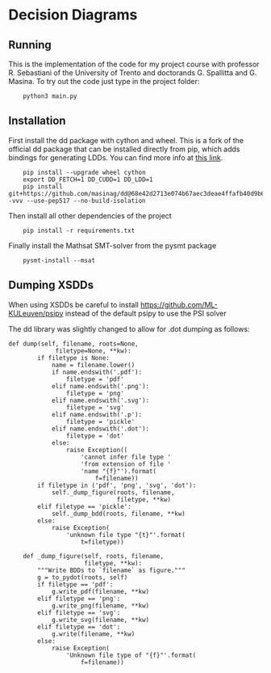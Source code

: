 # Decision Diagrams

## Running

This is the implementation of the code for my project course with professor R. Sebastiani of the University of Trento and doctorands G. Spallitta and G. Masina. 
To try out the code just type in the project folder:

```
    python3 main.py
```

## Installation

First install the dd package with cython and wheel. This is a fork of the official dd package that can be installed directly from pip, which adds bindings for generating LDDs. You can find more info at [this link](https://github.com/masinag/dd).

```
    pip install --upgrade wheel cython
    export DD_FETCH=1 DD_CUDD=1 DD_LDD=1
    pip install git+https://github.com/masinag/dd@68e42d2713e074b67aec3deae4ffafb40d9b6eea -vvv --use-pep517 --no-build-isolation
```

Then install all other dependencies of the project

```
    pip install -r requirements.txt
```

Finally install the Mathsat SMT-solver from the pysmt package

```
    pysmt-install --msat
```

## Dumping XSDDs

When using XSDDs be careful to install https://github.com/ML-KULeuven/psipy instead of the default psipy to use the PSI solver

The dd library was slightly changed to allow for .dot dumping as follows:

```
def dump(self, filename, roots=None,
             filetype=None, **kw):
        if filetype is None:
            name = filename.lower()
            if name.endswith('.pdf'):
                filetype = 'pdf'
            elif name.endswith('.png'):
                filetype = 'png'
            elif name.endswith('.svg'):
                filetype = 'svg'
            elif name.endswith('.p'):
                filetype = 'pickle'
            elif name.endswith('.dot'):
                filetype = 'dot'
            else:
                raise Exception((
                    'cannot infer file type '
                    'from extension of file '
                    'name "{f}"').format(
                        f=filename))
        if filetype in ('pdf', 'png', 'svg', 'dot'):
            self._dump_figure(roots, filename,
                              filetype, **kw)
        elif filetype == 'pickle':
            self._dump_bdd(roots, filename, **kw)
        else:
            raise Exception(
                'unknown file type "{t}"'.format(
                    t=filetype))

    def _dump_figure(self, roots, filename,
                     filetype, **kw):
        """Write BDDs to `filename` as figure."""
        g = to_pydot(roots, self)
        if filetype == 'pdf':
            g.write_pdf(filename, **kw)
        elif filetype == 'png':
            g.write_png(filename, **kw)
        elif filetype == 'svg':
            g.write_svg(filename, **kw)
        elif filetype == 'dot':
            g.write(filename, **kw)
        else:
            raise Exception(
                'Unknown file type of "{f}"'.format(
                    f=filename))
```